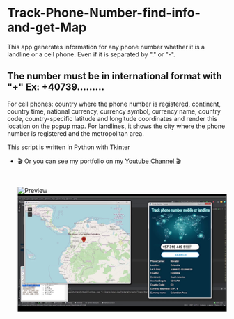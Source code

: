 # Track-Phone-Number-find-info-and-get-Map
This app generates information for any phone number whether it is a landline or a cell phone. Even if it is separated by "." or "-". 
## The number must be in international format with "+" Ex: +40739.........
For cell phones: country where the phone number is registered, continent, country time, national currency, currency symbol, currency name, country code,
  country-specific latitude and longitude coordinates and render this location on the popup map.
For landlines, it shows the city where the phone number is registered and the metropolitan area.

This script is written in Python with Tkinter

- :clapper: Or you can see my portfolio on my <a href="https://www.youtube.com/watch?v=QySKoAaQ9z8" target="_blank">Youtube Channel :clapper:</a></p>&nbsp;</div><br /><p></p>
![Preview](https://github.com/FlorinTf/Track-Phone-Number-find-info-and-get-Map/blob/main/Track%20Phone%20number.gif)
![Track Phone Number](https://github.com/FlorinTf/Track-Phone-Number-find-info-and-get-Map/blob/main/Track%20Phone%20Number%20GPS%20find%20info%20on%20phone%20numbers%20with%20Phone%20Info.png)
